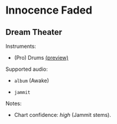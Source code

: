 # Innocence Faded

## Dream Theater

Instruments:

  * (Pro) Drums [(preview)](http://pages.cs.wisc.edu/~tolly/customs/?title=innocence-faded&artist=dream-theater)

Supported audio:

  * `album` (Awake)

  * `jammit`

Notes:

  * Chart confidence: *high* (Jammit stems).

